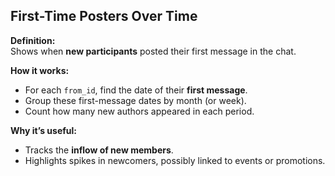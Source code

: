 ## First-Time Posters Over Time

**Definition:**  
Shows when **new participants** posted their first message in the chat.

**How it works:**
- For each `from_id`, find the date of their **first message**.
- Group these first-message dates by month (or week).
- Count how many new authors appeared in each period.

**Why it’s useful:**
- Tracks the **inflow of new members**.
- Highlights spikes in newcomers, possibly linked to events or promotions.